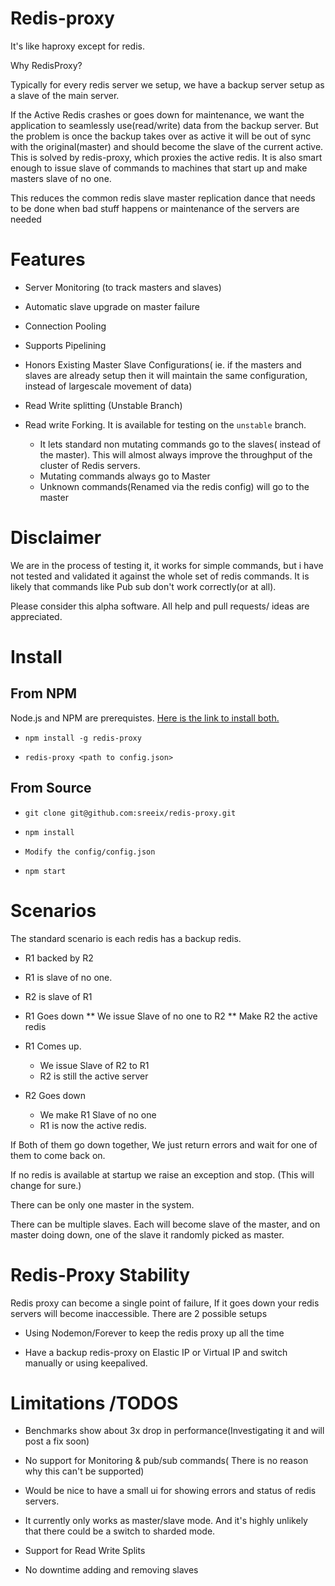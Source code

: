 Redis-proxy
=============

It's like haproxy except for redis. 


Why RedisProxy?

Typically for every redis server we setup, we have a backup server setup as a slave of the main server.

If the Active Redis crashes or goes down for maintenance, we want the application to seamlessly use(read/write) data from the backup server. But the problem is once the backup takes over as active it will be out of sync with the original(master) and should become the slave of the current active. This is solved by redis-proxy, which proxies the active redis. It is also smart enough to issue slave of commands to machines that start up and make masters slave of no one. 

This reduces the common redis slave master replication dance that needs to be done when bad stuff happens or maintenance of the servers are needed

Features
============

* Server Monitoring (to track masters and slaves)

* Automatic slave upgrade on master failure

* Connection Pooling

* Supports Pipelining

* Honors Existing Master Slave Configurations( ie. if the  masters and slaves are already setup then it will maintain the same configuration, instead of largescale movement of data)

* Read Write splitting (Unstable Branch)

 * Read write Forking. It is available for testing on the `unstable` branch.
   * It lets standard non mutating commands go to the slaves( instead of the master). This will almost always improve the throughput of the cluster of Redis servers.
   * Mutating commands always go to Master
   * Unknown commands(Renamed via the redis config) will go to the master


Disclaimer
=============

We are in the process of testing it, it works for simple commands, but i have not tested and validated it against the whole set of redis commands. It is likely that commands like Pub sub don't work correctly(or at all).

Please consider this alpha software. All help and pull requests/ ideas are appreciated. 


Install
=========

From NPM 
---------
Node.js and NPM are prerequistes. [Here is the link to install both.](https://github.com/joyent/node/wiki/Installation)


* `npm install -g redis-proxy`

* `redis-proxy <path to config.json>`


From Source
-------------

* `git clone git@github.com:sreeix/redis-proxy.git`

* `npm install`

* `Modify the config/config.json`

* `npm start`
 
Scenarios
============

The standard scenario is each redis has a backup redis.

* R1 backed by R2
* R1 is slave of no one.
* R2 is slave of R1

* R1 Goes down
  ** We issue Slave of no one to R2
  ** Make R2 the active redis

* R1 Comes up.
  * We issue Slave of R2 to R1
  * R2 is still the active server

* R2  Goes down
  * We make R1 Slave of no one
  * R1 is now  the active redis.

If Both of them go down together, We just return errors and wait for one of them to come back on.

If no redis is available at startup we raise an exception and stop. (This will change for sure.)

There can be only one master in the system.

There can be multiple slaves. Each will become slave of the master, and on master doing down, one of the slave it randomly picked as master.


Redis-Proxy Stability
==================

Redis proxy can become a single point of failure, If it goes down your redis servers will become inaccessible. There are 2 possible setups

*  Using Nodemon/Forever to keep the redis proxy up all the time

*  Have a backup redis-proxy on Elastic IP or Virtual IP and switch manually or using keepalived.



Limitations /TODOS
============

* Benchmarks show  about 3x drop in performance(Investigating it and will post a fix soon)

* No support for Monitoring & pub/sub commands( There is no reason why this can't be supported)

* Would be nice to have a small ui for showing errors and status of redis servers.

* It currently only works as master/slave mode. And it's highly unlikely that there could be a switch to sharded mode.

* Support for Read Write Splits

* No downtime adding and removing slaves


